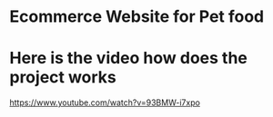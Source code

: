 # Ecommerce Website for Pet food
 
# Here is the video how does the project works 
https://www.youtube.com/watch?v=93BMW-i7xpo
